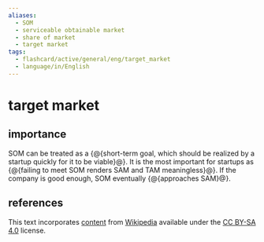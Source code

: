 ```yaml
---
aliases:
  - SOM
  - serviceable obtainable market
  - share of market
  - target market
tags:
  - flashcard/active/general/eng/target_market
  - language/in/English
---
```


# target market

## importance

SOM can be treated as a {@{short-term goal, which should be realized by a startup quickly for it to be viable}@}. It is the most important for startups as {@{failing to meet SOM renders SAM and TAM meaningless}@}. If the company is good enough, SOM eventually {@{approaches SAM}@}. <!--SR:!2025-04-23,269,330!2025-04-19,265,330!2025-04-17,264,330-->

## references

This text incorporates [content](https://en.wikipedia.org/wiki/target_market) from [Wikipedia](Wikipedia.md) available under the [CC BY-SA 4.0](https://creativecommons.org/licenses/by-sa/4.0/) license.
